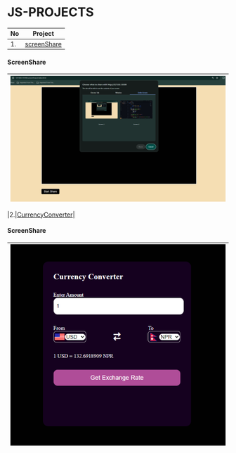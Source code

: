 # JS-PROJECTS
| No|Project|
|---|---|
|1.|[screenShare](./1.screenShare/index.html)|

#### ScreenShare
|![screenShare](./src/screenShare.png)|
|---|

|2.|[CurrencyConverter](./2.CurrencyConverter/)|

#### ScreenShare
|![currencyConveter](./src/currencyConveter.png)|
|---|